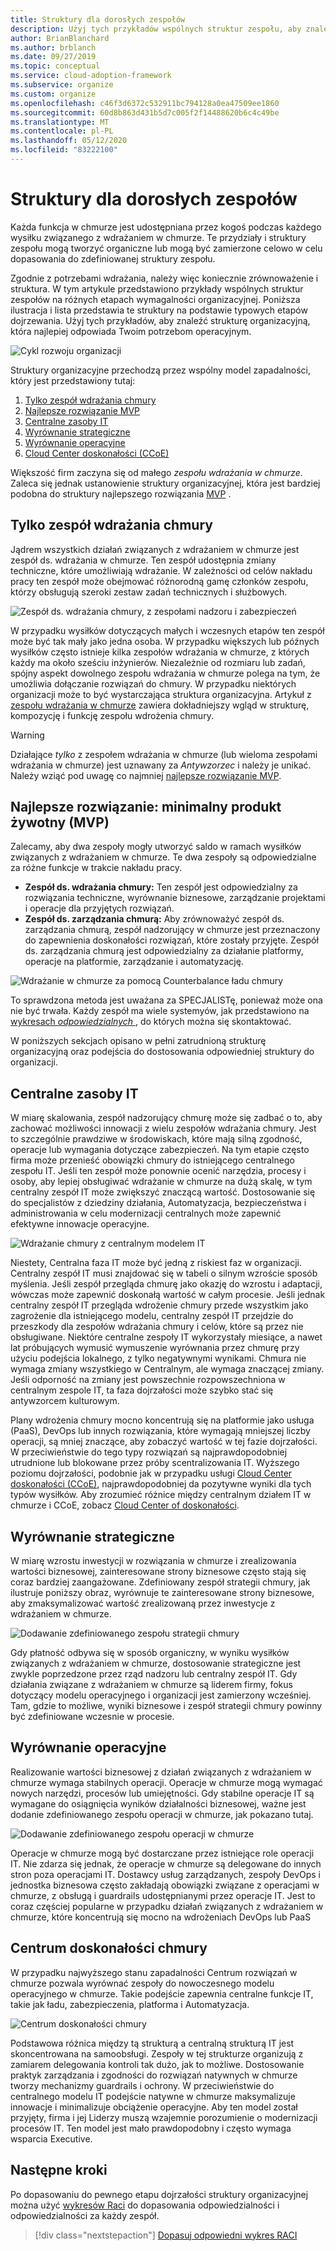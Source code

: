 ```yaml
---
title: Struktury dla dorosłych zespołów
description: Użyj tych przykładów wspólnych struktur zespołu, aby znaleźć strukturę organizacyjną, która najlepiej odpowiada Twoim potrzebom operacyjnym.
author: BrianBlanchard
ms.author: brblanch
ms.date: 09/27/2019
ms.topic: conceptual
ms.service: cloud-adoption-framework
ms.subservice: organize
ms.custom: organize
ms.openlocfilehash: c46f3d6372c532911bc794128a0ea47509ee1860
ms.sourcegitcommit: 60d8b863d431b5d7c005f2f14488620b6c4c49be
ms.translationtype: MT
ms.contentlocale: pl-PL
ms.lasthandoff: 05/12/2020
ms.locfileid: "83222100"
---
```

<!-- cSpell:ignore ccoe -->

# <a name="mature-team-structures"></a>Struktury dla dorosłych zespołów

Każda funkcja w chmurze jest udostępniana przez kogoś podczas każdego wysiłku związanego z wdrażaniem w chmurze. Te przydziały i struktury zespołu mogą tworzyć organiczne lub mogą być zamierzone celowo w celu dopasowania do zdefiniowanej struktury zespołu.

Zgodnie z potrzebami wdrażania, należy więc koniecznie zrównoważenie i struktura. W tym artykule przedstawiono przykłady wspólnych struktur zespołów na różnych etapach wymagalności organizacyjnej. Poniższa ilustracja i lista przedstawia te struktury na podstawie typowych etapów dojrzewania. Użyj tych przykładów, aby znaleźć strukturę organizacyjną, która najlepiej odpowiada Twoim potrzebom operacyjnym.

![Cykl rozwoju organizacji](../_images/ready/org-ready-maturity.png)

Struktury organizacyjne przechodzą przez wspólny model zapadalności, który jest przedstawiony tutaj:

1. [Tylko zespół wdrażania chmury](#cloud-adoption-team-only)
2. [Najlepsze rozwiązanie MVP](#best-practice-minimum-viable-product-mvp)
3. [Centralne zasoby IT](#central-it)
4. [Wyrównanie strategiczne](#strategic-alignment)
5. [Wyrównanie operacyjne](#operational-alignment)
6. [Cloud Center doskonałości (CCoE)](#cloud-center-of-excellence)

Większość firm zaczyna się od małego _zespołu wdrażania w chmurze_. Zaleca się jednak ustanowienie struktury organizacyjnej, która jest bardziej podobna do struktury najlepszego rozwiązania [MVP](#best-practice-minimum-viable-product-mvp) .

## <a name="cloud-adoption-team-only"></a>Tylko zespół wdrażania chmury

Jądrem wszystkich działań związanych z wdrażaniem w chmurze jest zespół ds. wdrażania w chmurze. Ten zespół udostępnia zmiany techniczne, które umożliwiają wdrażanie. W zależności od celów nakładu pracy ten zespół może obejmować różnorodną gamę członków zespołu, którzy obsługują szeroki zestaw zadań technicznych i służbowych.

![Zespół ds. wdrażania chmury, z zespołami nadzoru i zabezpieczeń](../_images/ready/org-ready-adoption-only.png)

W przypadku wysiłków dotyczących małych i wczesnych etapów ten zespół może być tak mały jako jedna osoba. W przypadku większych lub późnych wysiłków często istnieje kilka zespołów wdrażania w chmurze, z których każdy ma około sześciu inżynierów. Niezależnie od rozmiaru lub zadań, spójny aspekt dowolnego zespołu wdrażania w chmurze polega na tym, że umożliwia dołączanie rozwiązań do chmury. W przypadku niektórych organizacji może to być wystarczająca struktura organizacyjna. Artykuł z [zespołu wdrażania w chmurze](./cloud-adoption.md) zawiera dokładniejszy wgląd w strukturę, kompozycję i funkcję zespołu wdrożenia chmury.

> [!WARNING]
> Działające _tylko_ z zespołem wdrażania w chmurze (lub wieloma zespołami wdrażania w chmurze) jest uznawany za _Antywzorzec_ i należy je unikać. Należy wziąć pod uwagę co najmniej [najlepsze rozwiązanie MVP](#best-practice-minimum-viable-product-mvp).

## <a name="best-practice-minimum-viable-product-mvp"></a>Najlepsze rozwiązanie: minimalny produkt żywotny (MVP)

Zalecamy, aby dwa zespoły mogły utworzyć saldo w ramach wysiłków związanych z wdrażaniem w chmurze. Te dwa zespoły są odpowiedzialne za różne funkcje w trakcie nakładu pracy.

- **Zespół ds. wdrażania chmury:** Ten zespół jest odpowiedzialny za rozwiązania techniczne, wyrównanie biznesowe, zarządzanie projektami i operacje dla przyjętych rozwiązań.
- **Zespół ds. zarządzania chmurą:** Aby zrównoważyć zespół ds. zarządzania chmurą, zespół nadzorujący w chmurze jest przeznaczony do zapewnienia doskonałości rozwiązań, które zostały przyjęte. Zespół ds. zarządzania chmurą jest odpowiedzialny za działanie platformy, operacje na platformie, zarządzanie i automatyzację.

![Wdrażanie w chmurze za pomocą Counterbalance ładu chmury](../_images/ready/org-ready-best-practice.png)

To sprawdzona metoda jest uważana za SPECJALISTę, ponieważ może ona nie być trwała. Każdy zespół ma wiele systemyów, jak przedstawiono na [wykresach *odpowiedzialnych* ](./raci-alignment.md), do których można się skontaktować.

W poniższych sekcjach opisano w pełni zatrudnioną strukturę organizacyjną oraz podejścia do dostosowania odpowiedniej struktury do organizacji.

## <a name="central-it"></a>Centralne zasoby IT

W miarę skalowania, zespół nadzorujący chmurę może się zadbać o to, aby zachować możliwości innowacji z wielu zespołów wdrażania chmury. Jest to szczególnie prawdziwe w środowiskach, które mają silną zgodność, operacje lub wymagania dotyczące zabezpieczeń. Na tym etapie często firma może przenieść obowiązki chmury do istniejącego centralnego zespołu IT. Jeśli ten zespół może ponownie ocenić narzędzia, procesy i osoby, aby lepiej obsługiwać wdrażanie w chmurze na dużą skalę, w tym centralny zespół IT może zwiększyć znaczącą wartość. Dostosowanie się do specjalistów z dziedziny działania, Automatyzacja, bezpieczeństwa i administrowania w celu modernizacji centralnych może zapewnić efektywne innowacje operacyjne.

![Wdrażanie chmury z centralnym modelem IT](../_images/ready/org-ready-central-it.png)

Niestety, Centralna faza IT może być jedną z riskiest faz w organizacji. Centralny zespół IT musi znajdować się w tabeli o silnym wzroście sposób myślenia. Jeśli zespół przegląda chmurę jako okazję do wzrostu i adaptacji, wówczas może zapewnić doskonałą wartość w całym procesie. Jeśli jednak centralny zespół IT przegląda wdrożenie chmury przede wszystkim jako zagrożenie dla istniejącego modelu, centralny zespół IT przejdzie do przeszkody dla zespołów wdrażania chmury i celów, które są przez nie obsługiwane. Niektóre centralne zespoły IT wykorzystały miesiące, a nawet lat próbujących wymusić wymuszenie wyrównania przez chmurę przy użyciu podejścia lokalnego, z tylko negatywnymi wynikami. Chmura nie wymaga zmiany wszystkiego w Centralnym, ale wymaga znaczącej zmiany. Jeśli odporność na zmiany jest powszechnie rozpowszechniona w centralnym zespole IT, ta faza dojrzałości może szybko stać się antywzorcem kulturowym.

Plany wdrożenia chmury mocno koncentrują się na platformie jako usługa (PaaS), DevOps lub innych rozwiązania, które wymagają mniejszej liczby operacji, są mniej znaczące, aby zobaczyć wartość w tej fazie dojrzałości. W przeciwieństwie do tego typy rozwiązań są najprawdopodobniej utrudnione lub blokowane przez próby scentralizowania IT. Wyższego poziomu dojrzałości, podobnie jak w przypadku usługi [Cloud Center doskonałości (CCoE)](#cloud-center-of-excellence), najprawdopodobniej da pozytywne wyniki dla tych typów wysiłków. Aby zrozumieć różnice między centralnym działem IT w chmurze i CCoE, zobacz [Cloud Center of doskonałości](./cloud-center-of-excellence.md).

## <a name="strategic-alignment"></a>Wyrównanie strategiczne

W miarę wzrostu inwestycji w rozwiązania w chmurze i zrealizowania wartości biznesowej, zainteresowane strony biznesowe często stają się coraz bardziej zaangażowane. Zdefiniowany zespół strategii chmury, jak ilustruje poniższy obraz, wyrównuje te zainteresowane strony biznesowe, aby zmaksymalizować wartość zrealizowaną przez inwestycje z wdrażaniem w chmurze.

![Dodawanie zdefiniowanego zespołu strategii chmury](../_images/ready/org-ready-strategy-aligned.png)

Gdy płatność odbywa się w sposób organiczny, w wyniku wysiłków związanych z wdrażaniem w chmurze, dostosowanie strategiczne jest zwykle poprzedzone przez rząd nadzoru lub centralny zespół IT. Gdy działania związane z wdrażaniem w chmurze są liderem firmy, fokus dotyczący modelu operacyjnego i organizacji jest zamierzony wcześniej. Tam, gdzie to możliwe, wyniki biznesowe i zespół strategii chmury powinny być zdefiniowane wczesnie w procesie.

## <a name="operational-alignment"></a>Wyrównanie operacyjne

Realizowanie wartości biznesowej z działań związanych z wdrażaniem w chmurze wymaga stabilnych operacji. Operacje w chmurze mogą wymagać nowych narzędzi, procesów lub umiejętności. Gdy stabilne operacje IT są wymagane do osiągnięcia wyników działalności biznesowej, ważne jest dodanie zdefiniowanego zespołu operacji w chmurze, jak pokazano tutaj.

![Dodawanie zdefiniowanego zespołu operacji w chmurze](../_images/ready/org-ready-operations-aligned.png)

Operacje w chmurze mogą być dostarczane przez istniejące role operacji IT. Nie zdarza się jednak, że operacje w chmurze są delegowane do innych stron poza operacjami IT. Dostawcy usług zarządzanych, zespoły DevOps i jednostka biznesowa często zakładają obowiązki związane z operacjami w chmurze, z obsługą i guardrails udostępnianymi przez operacje IT. Jest to coraz częściej popularne w przypadku działań związanych z wdrażaniem w chmurze, które koncentrują się mocno na wdrożeniach DevOps lub PaaS

## <a name="cloud-center-of-excellence"></a>Centrum doskonałości chmury

W przypadku najwyższego stanu zapadalności Centrum rozwiązań w chmurze pozwala wyrównać zespoły do nowoczesnego modelu operacyjnego w chmurze. Takie podejście zapewnia centralne funkcje IT, takie jak ładu, zabezpieczenia, platforma i Automatyzacja.

![Centrum doskonałości chmury](../_images/ready/org-ready-ccoe.png)

Podstawowa różnica między tą strukturą a centralną strukturą IT jest skoncentrowana na samoobsługi. Zespoły w tej strukturze organizują z zamiarem delegowania kontroli tak dużo, jak to możliwe. Dostosowanie praktyk zarządzania i zgodności do rozwiązań natywnych w chmurze tworzy mechanizmy guardrails i ochrony. W przeciwieństwie do centralnego modelu IT podejście natywne w chmurze maksymalizuje innowacje i minimalizuje obciążenie operacyjne. Aby ten model został przyjęty, firma i jej Liderzy muszą wzajemnie porozumienie o modernizacji procesów IT. Ten model jest mało prawdopodobny i często wymaga wsparcia Executive.

## <a name="next-steps"></a>Następne kroki

Po dopasowaniu do pewnego etapu dojrzałości struktury organizacyjnej można użyć [wykresów Raci](./raci-alignment.md) do dopasowania odpowiedzialności i odpowiedzialności za każdy zespół.

> [!div class="nextstepaction"]
> [Dopasuj odpowiedni wykres RACI](./raci-alignment.md)
